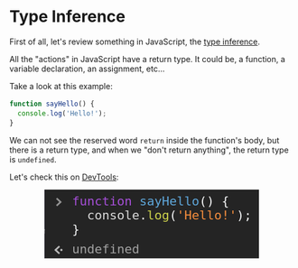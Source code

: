 # Type Inference

First of all, let's review something in JavaScript, the [type inference](https://en.wikipedia.org/wiki/Type_inference).

All the "actions" in JavaScript have a return type. It could be, a function, a variable declaration, an assignment, etc...

Take a look at this example:

```javascript
function sayHello() {
  console.log('Hello!');
}
```

We can not see the reserved word `return` inside the function's body, but there is a return type, and when we "don't return anything", the return type is `undefined`.

Let's check this on [DevTools](https://developer.mozilla.org/en-US/docs/Learn/Common_questions/What_are_browser_developer_tools):

<div style="text-align: center">

![Function declaration returning undefined](./.github/images/function-declaration.png)

</div>
